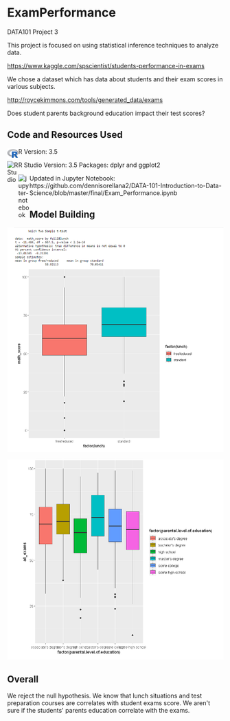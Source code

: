 # ExamPerformance
DATA101 Project 3

This project is focused on using statistical inference techniques to analyze data.

https://www.kaggle.com/spscientist/students-performance-in-exams

We chose a dataset which has data about students and their exam scores in various subjects.

http://roycekimmons.com/tools/generated_data/exams

Does student parents background education impact their test scores?

## Code and Resources Used

R Version: 3.5 <img align="left" alt="R" width="26px" src="https://raw.githubusercontent.com/github/explore/80688e429a7d4ef2fca1e82350fe8e3517d3494d/topics/r/r.png" />

R Studio Version: 3.5 Packages: dplyr and ggplot2 <img align="left" alt="RStudio" width="26px" src="https://avatars0.githubusercontent.com/u/513560?s=200&v=4" />



<img align="left" alt="jupyter-notebook" width="26px" src="https://avatars1.githubusercontent.com/u/7388996?s=200&v=4" />
Updated in Jupyter Notebook: https://github.com/dennisorellana2/DATA-101-Introduction-to-Data-Science/blob/master/final/Exam_Performance.ipynb


## Model Building 

![](math%20vs%20lunch%20factors.PNG)


![](all%20exams%20vs%20level%20of%20education.PNG)

## Overall 
We reject the null hypothesis. We know that lunch situations and test preparation courses are correlates with student exams score. We aren't sure if the students' parents education correlate with the exams.

